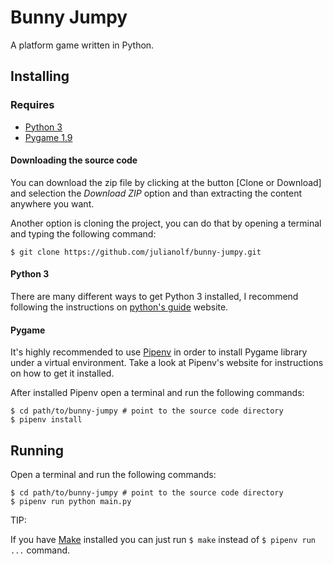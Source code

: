 # Bunny Jumpy
A platform game written in Python.

## Installing

### Requires

- [Python 3](https://www.python.org)
- [Pygame 1.9](https://www.pygame.org)

#### Downloading the source code
You can download the zip file by clicking at the button [Clone or Download] and selection the *Download ZIP* option and than extracting the content anywhere you want.

Another option is cloning the project, you can do that by opening a terminal and typing the following command:

```
$ git clone https://github.com/julianolf/bunny-jumpy.git
```

#### Python 3
There are many different ways to get Python 3 installed, I recommend following the instructions on [python's guide](https://docs.python-guide.org) website.

#### Pygame
It's highly recommended to use [Pipenv](https://pipenv.readthedocs.io) in order to install Pygame library under a virtual environment. Take a look at Pipenv's website for instructions on how to get it installed.

After installed Pipenv open a terminal and run the following commands:

```
$ cd path/to/bunny-jumpy # point to the source code directory
$ pipenv install
```

## Running

Open a terminal and run the following commands:

```
$ cd path/to/bunny-jumpy # point to the source code directory
$ pipenv run python main.py
```

TIP:

If you have [Make](https://www.gnu.org/software/make/#content) installed you can just run `$ make` instead of `$ pipenv run ...` command.

